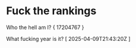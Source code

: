 # Fuck the rankings

Who the hell am I?
{ 17204767 }

What fucking year is it?
[ 2025-04-09T21:43:20Z ]
